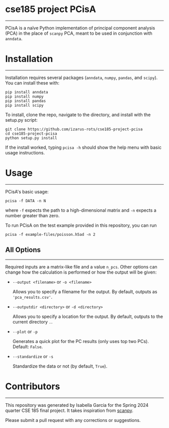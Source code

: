 # cse185 project PCisA
---
PCisA is a naïve Python implementation of principal component analysis (PCA) in the place of `scanpy` PCA, meant to be used in conjunction with `anndata`.

# Installation
---
Installation requires several packages (`anndata`, `numpy`, `pandas`, and `scipy`). You can install these with:

```
pip install anndata
pip install numpy
pip install pandas
pip install scipy
```

To install, clone the repo, navigate to the directory, and install with the setup.py script:

```
git clone https://github.com/izarus-rots/cse185-project-pcisa
cd cse185-project-pcisa
python setup.py install
```

If the install worked, typing `pcisa -h` should show the help menu with basic usage instructions.

# Usage
---
PCisA's basic usage:

```
pcisa -f DATA -n N
```

where `-f` expects the path to a high-dimensional matrix and `-n` expects a number greater than zero.

To run PCisA on the test example provided in this repository, you can run

```
pcisa -f example-files/poisson.h5ad -n 2
```

## All Options
---
Required inputs are a matrix-like file and a value `n_pcs`. Other options can change how the calculation is performed or how the output will be given:
- `--output <filename>` or `-o <filename>`

    Allows you to specify a filename for the output. By default, outputs as `'pca_results.csv'`.

- `--outputdir <directory>` or `-d <directory>`

    Allows you to specify a location for the output. By default, outputs to the current directory `.`.
- `--plot` or `-p`

    Generates a quick plot for the PC results (only uses top two PCs). Default: `False`.
- `--standardize` or `-s`

    Standardize the data or not (by default, `True`).

# Contributors
---
This repository was generated by Isabella Garcia for the Spring 2024 quarter CSE 185 final project. It takes inspiration from [scanpy](https://scanpy.readthedocs.io/en/stable/).

Please submit a pull request with any corrections or suggestions.
